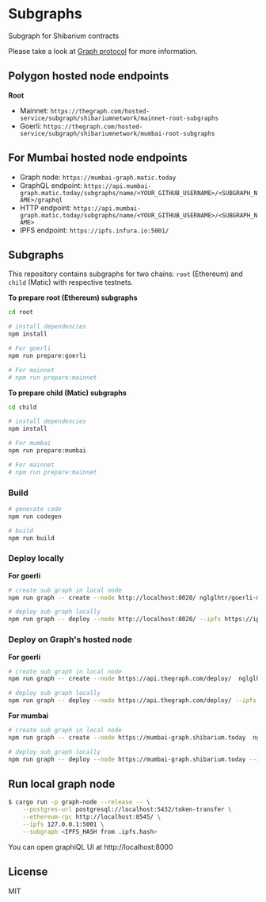 # Subgraphs
Subgraph for Shibarium contracts

Please take a look at [Graph protocol](https://github.com/graphprotocol/graph-node) for more information.

## Polygon hosted node endpoints

**Root**
- Mainnet: `https://thegraph.com/hosted-service/subgraph/shibariumnetwork/mainnet-root-subgraphs`
- Goerli: `https://thegraph.com/hosted-service/subgraph/shibariumnetwork/mumbai-root-subgraphs`

## For Mumbai hosted node endpoints
- Graph node: `https://mumbai-graph.matic.today`
- GraphQL endpoint: `https://api.mumbai-graph.matic.today/subgraphs/name/<YOUR_GITHUB_USERNAME>/<SUBGRAPH_NAME>/graphql`
- HTTP endpoint: `https://api.mumbai-graph.matic.today/subgraphs/name/<YOUR_GITHUB_USERNAME>/<SUBGRAPH_NAME>`
- IPFS endpoint: `https://ipfs.infura.io:5001/`

## Subgraphs

This repository contains subgraphs for two chains: `root` (Ethereum) and `child` (Matic) with respective testnets. 

**To prepare root (Ethereum) subgraphs**

```bash
cd root

# install dependencies
npm install

# For goerli
npm run prepare:goerli

# For mainnet
# npm run prepare:mainnet
```

**To prepare child (Matic) subgraphs**

```bash
cd child

# install dependencies
npm install

# For mumbai
npm run prepare:mumbai

# For mainnet
# npm run prepare:mainnet
```

### Build

```bash
# generate code
npm run codegen

# build
npm run build
```

### Deploy locally

**For goerli**

```bash
# create sub graph in local node
npm run graph -- create --node http://localhost:8020/ nglglhtr/goerli-matic-subgraph

# deploy sub graph locally
npm run graph -- deploy --node http://localhost:8020/ --ipfs https://ipfs.infura.io:5001/ nglglhtr/goerli-shibarium-subgraph 
```

### Deploy on Graph's hosted node

**For goerli**

```bash
# create sub graph in local node
npm run graph -- create --node https://api.thegraph.com/deploy/  nglglhtr/goerli-shibarium-subgraph

# deploy sub graph locally
npm run graph -- deploy --node https://api.thegraph.com/deploy/ --ipfs https://api.thegraph.com/ipfs/ nglglhtr/goerli-shibarium-subgraph 
```

**For mumbai**

```bash
# create sub graph in local node
npm run graph -- create --node https://mumbai-graph.shibarium.today  nglglhtr/mumbai-shibarium-subgraph

# deploy sub graph locally
npm run graph -- deploy --node https://mumbai-graph.shibarium.today --ipfs https://ipfs.infura.io:5001/ nglglhtr/mumbai-shibarium-subgraph
```

## Run local graph node

```bash
$ cargo run -p graph-node --release -- \
    --postgres-url postgresql://localhost:5432/token-transfer \
    --ethereum-rpc http://localhost:8545/ \
    --ipfs 127.0.0.1:5001 \
    --subgraph <IPFS_HASH from .ipfs.hash>
```

You can open graphiQL UI at http://localhost:8000

## License

MIT
